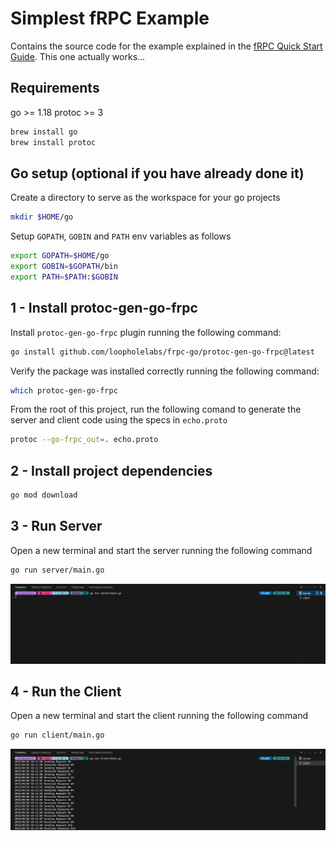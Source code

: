 # Simplest fRPC Example

Contains the source code for the example explained in the [fRPC Quick Start Guide](https://frpc.io/getting-started/quick-start).
This one actually works...


## Requirements

go 		>= 1.18
protoc 	>= 3

```bash
brew install go
brew install protoc
```

## Go setup (optional if you have already done it)

Create a directory to serve as the workspace for your go projects

```bash
mkdir $HOME/go
```

Setup `GOPATH`, `GOBIN` and `PATH` env variables as follows

```bash
export GOPATH=$HOME/go
export GOBIN=$GOPATH/bin
export PATH=$PATH:$GOBIN
```

## 1 - Install protoc-gen-go-frpc

Install `protoc-gen-go-frpc` plugin running the following command:

```bash
go install github.com/loopholelabs/frpc-go/protoc-gen-go-frpc@latest
```

Verify the package was installed correctly running the following command:

```bash
which protoc-gen-go-frpc
```

From the root of this project, run the following comand to generate the server and client code using the specs in `echo.proto`

```bash
protoc --go-frpc_out=. echo.proto
```

## 2 - Install project dependencies

```bash
go mod download
```

## 3 - Run Server

Open a new terminal and start the server running the following command

```bash
go run server/main.go
```

![Server](./images/server.png)


## 4 - Run the Client

Open a new terminal and start the client running the following command

```bash
go run client/main.go
```

![Client](./images/client.png)

